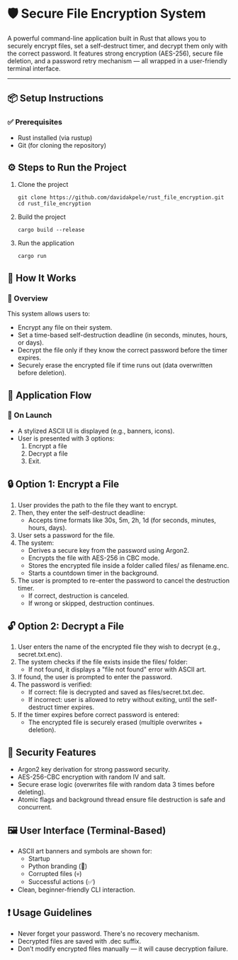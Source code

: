 # 🛡️ Secure File Encryption System
A powerful command-line application built in Rust that allows you to securely encrypt files, set a self-destruct timer, and decrypt them only with the correct password. It features strong encryption (AES-256), secure file deletion, and a password retry mechanism — all wrapped in a user-friendly terminal interface.
<hr/>

## 📦 Setup Instructions
### ✅ Prerequisites
- Rust installed (via rustup)
- Git (for cloning the repository)

##  ⚙️ Steps to Run the Project
1. Clone the project
   ```
   git clone https://github.com/davidakpele/rust_file_encryption.git
   cd rust_file_encryption
   ```
2. Build the project
   ```
   cargo build --release
   ```
3. Run the application
   ```
   cargo run
   ```
## 🔐 How It Works
### 🧠 Overview
This system allows users to:
- Encrypt any file on their system.
- Set a time-based self-destruction deadline (in seconds, minutes, hours, or days).
- Decrypt the file only if they know the correct password before the timer expires.
- Securely erase the encrypted file if time runs out (data overwritten before deletion).


## 💼 Application Flow
### 🚀 On Launch
- A stylized ASCII UI is displayed (e.g., banners, icons).
- User is presented with 3 options:
   1. Encrypt a file
   2. Decrypt a file
   3. Exit.

## 🔒 Option 1: Encrypt a File
1. User provides the path to the file they want to encrypt.
2. Then, they enter the self-destruct deadline:
     - Accepts time formats like 30s, 5m, 2h, 1d (for seconds, minutes, hours, days).
3. User sets a password for the file.
4. The system:
     - Derives a secure key from the password using Argon2.
     - Encrypts the file with AES-256 in CBC mode.
     - Stores the encrypted file inside a folder called files/ as filename.enc.
     - Starts a countdown timer in the background.
5. The user is prompted to re-enter the password to cancel the destruction timer.
     - If correct, destruction is canceled.
     - If wrong or skipped, destruction continues.

## 🔓 Option 2: Decrypt a File
1. User enters the name of the encrypted file they wish to decrypt (e.g., secret.txt.enc).
2. The system checks if the file exists inside the files/ folder:
     - If not found, it displays a "file not found" error with ASCII art.
3. If found, the user is prompted to enter the password.
4. The password is verified:
     - If correct: file is decrypted and saved as files/secret.txt.dec.
     - If incorrect: user is allowed to retry without exiting, until the self-destruct timer expires.
5. If the timer expires before correct password is entered:
     - The encrypted file is securely erased (multiple overwrites + deletion).

## 🔐 Security Features 
  - Argon2 key derivation for strong password security.
  - AES-256-CBC encryption with random IV and salt.
  - Secure erase logic (overwrites file with random data 3 times before deleting).
  - Atomic flags and background thread ensure file destruction is safe and concurrent.

## 🖼 User Interface (Terminal-Based)
 - ASCII art banners and symbols are shown for:
    - Startup
    - Python branding (🐍)
    - Corrupted files (💀)
    - Successful actions (✅)
 - Clean, beginner-friendly CLI interaction.

## ❗ Usage Guidelines
 - Never forget your password. There's no recovery mechanism.
 - Decrypted files are saved with .dec suffix.
 - Don’t modify encrypted files manually — it will cause decryption failure.